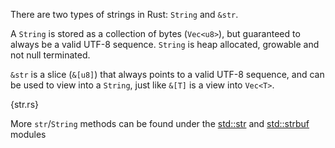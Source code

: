 There are two types of strings in Rust: `String` and `&str`.

A `String` is stored as a collection of bytes (`Vec<u8>`), but guaranteed to
always be a valid UTF-8 sequence. `String` is heap allocated, growable and not
null terminated.

`&str` is a slice (`&[u8]`) that always points to a valid UTF-8 sequence, and
can be used to view into a `String`, just like `&[T]` is a view into `Vec<T>`.

{str.rs}

More `str`/`String` methods can be found under the
[std::str](http://static.rust-lang.org/doc/master/std/str/index.html) and
[std::strbuf](http://static.rust-lang.org/doc/master/std/string/struct.String.html)
modules
